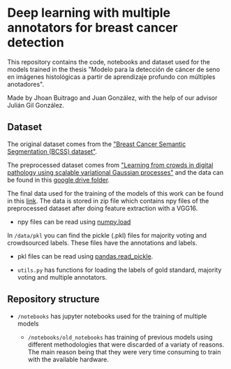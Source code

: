 # Deep learning with multiple annotators for breast cancer detection

This repository contains the code, notebooks and dataset used for the models trained in the thesis
"Modelo para la detección de cáncer de seno en imágenes histológicas a
partir de aprendizaje profundo con múltiples anotadores".

Made by Jhoan Buitrago and Juan González, with the help of our advisor Julián Gil González.

## Dataset

The original dataset comes from the ["Breast Cancer Semantic Segmentation (BCSS) dataset"](https://github.com/PathologyDataScience/BCSS).

The preprocessed dataset comes from ["Learning from crowds in digital pathology using scalable variational Gaussian processes"](https://github.com/wizmik12/crowdsourcing-digital-pathology-GPs) and the data can be found in this [google drive folder](https://drive.google.com/drive/folders/1yWT1aaQLiZAkAomtAdFlqlVWnRkhNrCu).

The final data used for the training of the models of this work can be found in this [link](https://drive.google.com/file/d/1XeVC0FOmv_V8jY31JP73yXqa4q27EWJS/view?usp=drive_link). The data is stored in zip file which contains npy files of the preprocessed dataset after doing feature extraction with a VGG16.

- npy files can be read using [numpy.load](https://numpy.org/doc/stable/reference/generated/numpy.load.html)

In `/data/pkl` you can find the pickle (.pkl) files for majority voting and crowdsourced labels. These files have the annotations and labels.

- pkl files can be read using [pandas.read_pickle](https://pandas.pydata.org/docs/reference/api/pandas.read_pickle.html).
    
- `utils.py` has functions for loading the labels of gold standard, majority voting and multiple annotators.

## Repository structure

- `/notebooks` has jupyter notebooks used for the training of multiple models

    - `/notebooks/old_notebooks` has training of previous models using different methodologies that were discarded of a variaty of reasons. The main reason being that they were very time consuming to train with the available hardware.

